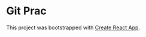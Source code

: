 # Git Prac

This project was bootstrapped with [Create React App](https://github.com/facebook/create-react-app).
